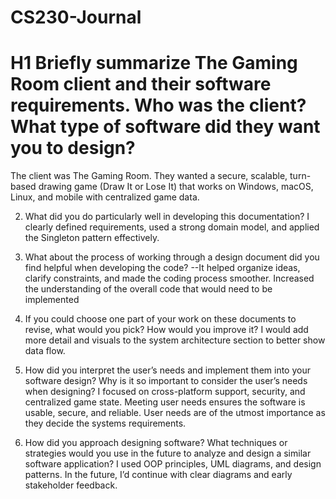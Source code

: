 # CS230-Journal
# H1 Briefly summarize The Gaming Room client and their software requirements. Who was the client? What type of software did they want you to design?
  The client was The Gaming Room. They wanted a secure, scalable, turn-based drawing game (Draw It or Lose It) that works on Windows, macOS, Linux, and mobile with centralized game data.

2. What did you do particularly well in developing this documentation?
  I clearly defined requirements, used a strong domain model, and applied the Singleton pattern effectively.
  
3. What about the process of working through a design document did you find helpful when developing the code?
  --It helped organize ideas, clarify constraints, and made the coding process smoother. Increased the understanding of the overall code that would need to be implemented

4. If you could choose one part of your work on these documents to revise, what would you pick? How would you improve it?
  I would add more detail and visuals to the system architecture section to better show data flow.
  
5. How did you interpret the user’s needs and implement them into your software design? Why is it so important to consider the user’s needs when designing?
  I focused on cross-platform support, security, and centralized game state. Meeting user needs ensures the software is usable, secure, and reliable.
  User needs are of the utmost importance as they decide the systems requirements.

6. How did you approach designing software? What techniques or strategies would you use in the future to analyze and design a similar software application?
  I used OOP principles, UML diagrams, and design patterns. In the future, I’d continue with clear diagrams and early stakeholder feedback.
